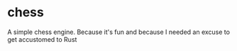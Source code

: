 # chess
A simple chess engine. 
Because it's fun and because I needed an excuse to get accustomed to Rust
